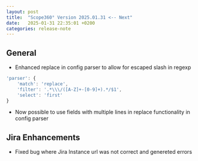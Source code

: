 ```yaml
---
layout: post
title:  "Scope360° Version 2025.01.31 <-- Next"
date:   2025-01-31 22:35:01 +0200
categories: release-note
---
```

## General

- Enhanced replace in config parser to allow for escaped slash in regexp

```javascript
'parser': {
    'match': 'replace',
    'filter': '.*\\\/([A-Z]+-[0-9]+).*/$1',
    'select': 'first'
}
```

- Now possible to use fields with multiple lines in replace functionality in config parser

## Jira Enhancements

- Fixed bug where Jira Instance url was not correct and genereted errors
